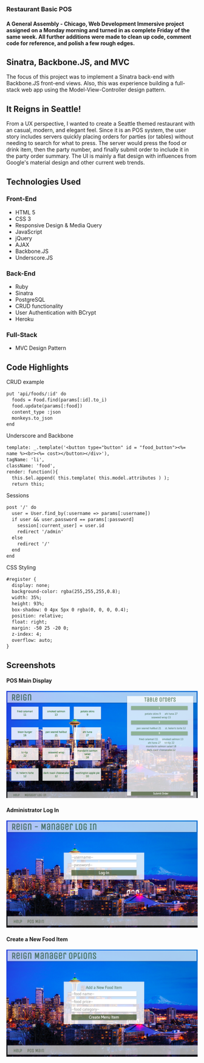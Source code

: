 ### Restaurant Basic POS
#### A General Assembly - Chicago, Web Development Immersive project assigned on a Monday morning and turned in as complete Friday of the same week. All further additions were made to clean up code, comment code for reference, and polish a few rough edges.

## Sinatra, Backbone.JS, and MVC
The focus of this project was to implement a Sinatra back-end with Backbone.JS front-end views. Also, this was experience building a full-stack web app using the Model-View-Controller design pattern.


## It Reigns in Seattle!
From a UX perspective, I wanted to create a Seattle themed restaurant with an casual, modern, and elegant feel. Since it is an POS system, the user story includes servers quickly placing orders for parties (or tables) without needing to search for what to press. The server would press the food or drink item, then the party number, and finally submit order to include it in the party order summary. The UI is mainly a flat design with influences from Google's material design and other current web trends.

## Technologies Used

### Front-End
- HTML 5
- CSS 3
- Responsive Design & Media Query
- JavaScript
- jQuery
- AJAX
- Backbone.JS
- Underscore.JS

### Back-End
- Ruby
- Sinatra
- PostgreSQL
- CRUD functionality
- User Authentication with BCrypt
- Heroku

### Full-Stack
- MVC Design Pattern


## Code Highlights
CRUD example
```
put 'api/foods/:id' do
  foods = Food.find(params[:id].to_i)
  food.update(params[:food])
  content_type :json
  monkeys.to_json
end

```
Underscore and Backbone
```
template: _.template('<button type="button" id = "food_button"><%= name %><br><%= cost></button></div>'),
tagName: 'li',
className: 'food',
render: function(){
  this.$el.append( this.template( this.model.attributes ) );
  return this;
```
Sessions
```
post '/' do
  user = User.find_by(:username => params[:username])
  if user && user.password == params[:password]
    session[:current_user] = user.id
    redirect '/admin'
  else
    redirect '/'
  end
end
```
CSS Styling
```
#register {
  display: none;
  background-color: rgba(255,255,255,0.8);
  width: 35%;
  height: 93%;
  box-shadow: 0 4px 5px 0 rgba(0, 0, 0, 0.4);
  position: relative;
  float: right;
  margin: -50 25 -20 0;
  z-index: 4;
  overflow: auto;
}
```

## Screenshots
#### POS Main Display
![MainPOS](/public/images/mainPOS.png)
#### Administrator Log In
![MainPOS](/public/images/managerLogIn.png)
#### Create a New Food Item
![MainPOS](/public/images/foodCreate.png)
